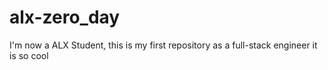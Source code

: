 # alx-zero_day
I'm now a ALX Student, this is my first repository as a full-stack engineer
it is so cool
